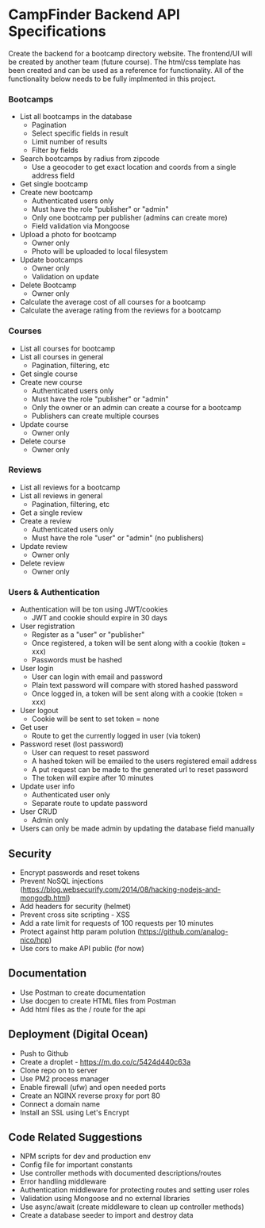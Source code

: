 # CampFinder Backend API Specifications

Create the backend for a bootcamp directory website. The frontend/UI will be created by another team (future course). The html/css template has been created and can be used as a reference for functionality. All of the functionality below needs to be fully implmented in this project.

### Bootcamps

-  List all bootcamps in the database
   -  Pagination
   -  Select specific fields in result
   -  Limit number of results
   -  Filter by fields
-  Search bootcamps by radius from zipcode
   -  Use a geocoder to get exact location and coords from a single address field
-  Get single bootcamp
-  Create new bootcamp
   -  Authenticated users only
   -  Must have the role "publisher" or "admin"
   -  Only one bootcamp per publisher (admins can create more)
   -  Field validation via Mongoose
-  Upload a photo for bootcamp
   -  Owner only
   -  Photo will be uploaded to local filesystem
-  Update bootcamps
   -  Owner only
   -  Validation on update
-  Delete Bootcamp
   -  Owner only
-  Calculate the average cost of all courses for a bootcamp
-  Calculate the average rating from the reviews for a bootcamp

### Courses

-  List all courses for bootcamp
-  List all courses in general
   -  Pagination, filtering, etc
-  Get single course
-  Create new course
   -  Authenticated users only
   -  Must have the role "publisher" or "admin"
   -  Only the owner or an admin can create a course for a bootcamp
   -  Publishers can create multiple courses
-  Update course
   -  Owner only
-  Delete course
   -  Owner only

### Reviews

-  List all reviews for a bootcamp
-  List all reviews in general
   -  Pagination, filtering, etc
-  Get a single review
-  Create a review
   -  Authenticated users only
   -  Must have the role "user" or "admin" (no publishers)
-  Update review
   -  Owner only
-  Delete review
   -  Owner only

### Users & Authentication

-  Authentication will be ton using JWT/cookies
   -  JWT and cookie should expire in 30 days
-  User registration
   -  Register as a "user" or "publisher"
   -  Once registered, a token will be sent along with a cookie (token = xxx)
   -  Passwords must be hashed
-  User login
   -  User can login with email and password
   -  Plain text password will compare with stored hashed password
   -  Once logged in, a token will be sent along with a cookie (token = xxx)
-  User logout
   -  Cookie will be sent to set token = none
-  Get user
   -  Route to get the currently logged in user (via token)
-  Password reset (lost password)
   -  User can request to reset password
   -  A hashed token will be emailed to the users registered email address
   -  A put request can be made to the generated url to reset password
   -  The token will expire after 10 minutes
-  Update user info
   -  Authenticated user only
   -  Separate route to update password
-  User CRUD
   -  Admin only
-  Users can only be made admin by updating the database field manually

## Security

-  Encrypt passwords and reset tokens
-  Prevent NoSQL injections (https://blog.websecurify.com/2014/08/hacking-nodejs-and-mongodb.html)
-  Add headers for security (helmet)
-  Prevent cross site scripting - XSS
-  Add a rate limit for requests of 100 requests per 10 minutes
-  Protect against http param polution (https://github.com/analog-nico/hpp)
-  Use cors to make API public (for now)

## Documentation

-  Use Postman to create documentation
-  Use docgen to create HTML files from Postman
-  Add html files as the / route for the api

## Deployment (Digital Ocean)

-  Push to Github
-  Create a droplet - https://m.do.co/c/5424d440c63a
-  Clone repo on to server
-  Use PM2 process manager
-  Enable firewall (ufw) and open needed ports
-  Create an NGINX reverse proxy for port 80
-  Connect a domain name
-  Install an SSL using Let's Encrypt

## Code Related Suggestions

-  NPM scripts for dev and production env
-  Config file for important constants
-  Use controller methods with documented descriptions/routes
-  Error handling middleware
-  Authentication middleware for protecting routes and setting user roles
-  Validation using Mongoose and no external libraries
-  Use async/await (create middleware to clean up controller methods)
-  Create a database seeder to import and destroy data
